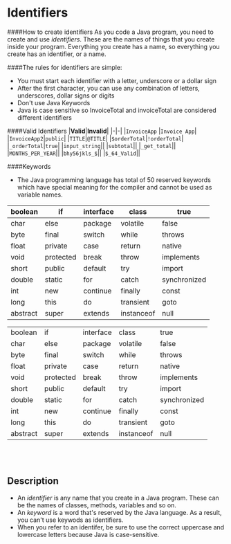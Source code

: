 # Identifiers

####How to create identifiers
As you code a Java program, you need to create and use <em>identifiers</em>. These are the names of things that you create inside your program. Everything you create has a name, so everything you create has an identifier, or a name.

####The rules for identifiers are simple:
* You must start each identifier with a letter, underscore or a dollar sign
* After the first character, you can use any combination of letters, underscores, dollar signs or digits
* Don't use Java Keywords
* Java is case sensitive so InvoiceTotal and invoiceTotal are considered different identifiers

####Valid Identifiers
|**Valid**|**Invalid**|
|-|-|
|```InvoiceApp``` |```Invoice App```|
|```InvoiceApp2```|```public```|
|```TITLE```|```@TITLE```|
|```$orderTotal```|```!orderTotal```|
|```_orderTotal```|```true```|
|```input_string```||
|```subtotal```||
|```_get_total```||
|```MONTHS_PER_YEAR```||
|```bhy56jkls_$```||
|```$_64_Valid```||



####Keywords
* The Java programming language has total of 50 reserved keywords which have special meaning for the compiler and cannot be used as variable names.
 


|boolean|if|interface|class|true|
|-|-|-|-|-|
|char|else|package|volatile|false|
|byte|final|switch|while|throws|
|float|private|case|return|native|
|void|protected|break|throw|implements|
|short|public|default|try|import|
|double|static|for|catch|synchronized|
|int|new|continue|finally|const|
|long|this|do|transient|goto|
|abstract|super|extends|instanceof|null|

<table style="height: 282px;" width="444">
<tbody>
<tr>
<td>boolean</td>
<td>if</td>
<td>interface</td>
<td>class</td>
<td>true</td>
</tr>
<tr>
<td>char</td>
<td>else</td>
<td>package</td>
<td>volatile</td>
<td>false</td>
</tr>
<tr>
<td>byte</td>
<td>final</td>
<td>switch</td>
<td>while</td>
<td>throws</td>
</tr>
<tr>
<td>float</td>
<td>private</td>
<td>case</td>
<td>return</td>
<td>native</td>
</tr>
<tr>
<td>void</td>
<td>protected</td>
<td>break</td>
<td>throw</td>
<td>implements</td>
</tr>
<tr>
<td>short</td>
<td>public</td>
<td>default</td>
<td>try</td>
<td>import</td>
</tr>
<tr>
<td>double</td>
<td>static</td>
<td>for</td>
<td>catch</td>
<td>synchronized</td>
</tr>
<tr>
<td>int</td>
<td>new</td>
<td>continue</td>
<td>finally</td>
<td>const</td>
</tr>
<tr>
<td>long</td>
<td>this</td>
<td>do</td>
<td>transient</td>
<td>goto</td>
</tr>
<tr>
<td>abstract</td>
<td>super</td>
<td>extends</td>
<td>instanceof</td>
<td>null</td>
</tr>
</tbody>
</table>
<p>&nbsp;</p>
<h2>Description</h2>
<ul>
<li>An <em>identifier </em>is any name that you create in a Java program. These can be the names of classes, methods, variables and so on.</li>
<li>An <em>keyword</em> is a word that's reserved by the Java language. As a result, you can't use keywods as identifiers.</li>
<li>When you refer to an identifer, be sure to use the correct uppercase and lowercase letters because Java is case-sensitive.</li>
</ul>